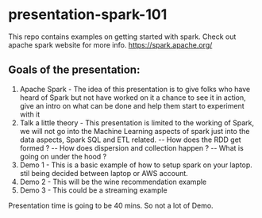# presentation-spark-101
This repo contains examples on getting started with spark. Check out apache spark website for more info. https://spark.apache.org/

## Goals of the presentation:
1. Apache Spark - The idea of this presentation is to give folks who have heard of Spark but not have worked on it a chance to see it in action, give an intro on what can be done and help them start to experiment with it
2. Talk a little theory - This presentation is limited to the working of Spark, we will not go into the Machine Learning aspects of spark just into the data aspects, Spark SQL and ETL related. 
    -- How does the RDD get formed ?
    -- How does dispersion and collection happen ?
    -- What is going on under the hood ?
3. Demo 1 - This is a basic example of how to setup spark on your laptop. stil being decided between laptop or AWS account.
4. Demo 2 - This will be the wine recommendation example
5. Demo 3 - This could be a streaming example

Presentation time is going to be 40 mins. So not a lot of Demo.  
